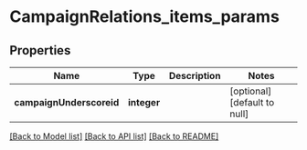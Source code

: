 # CampaignRelations_items_params

## Properties
Name | Type | Description | Notes
------------ | ------------- | ------------- | -------------
**campaignUnderscoreid** | **integer** |  | [optional] [default to null]

[[Back to Model list]](../README.md#documentation-for-models) [[Back to API list]](../README.md#documentation-for-api-endpoints) [[Back to README]](../README.md)


